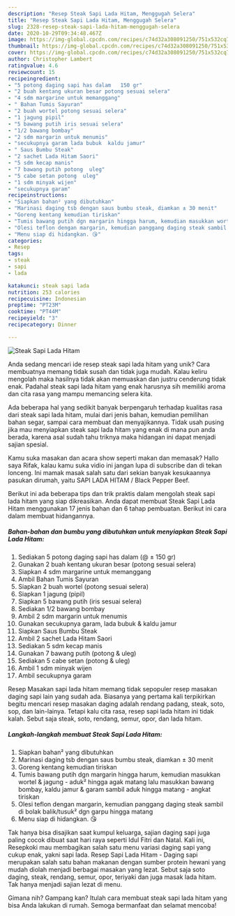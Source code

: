 ```yaml
---
description: "Resep Steak Sapi Lada Hitam, Menggugah Selera"
title: "Resep Steak Sapi Lada Hitam, Menggugah Selera"
slug: 2328-resep-steak-sapi-lada-hitam-menggugah-selera
date: 2020-10-29T09:34:48.467Z
image: https://img-global.cpcdn.com/recipes/c74d32a308091250/751x532cq70/steak-sapi-lada-hitam-foto-resep-utama.jpg
thumbnail: https://img-global.cpcdn.com/recipes/c74d32a308091250/751x532cq70/steak-sapi-lada-hitam-foto-resep-utama.jpg
cover: https://img-global.cpcdn.com/recipes/c74d32a308091250/751x532cq70/steak-sapi-lada-hitam-foto-resep-utama.jpg
author: Christopher Lambert
ratingvalue: 4.6
reviewcount: 15
recipeingredient:
- "5 potong daging sapi has dalam   150 gr"
- "2 buah kentang ukuran besar potong sesuai selera"
- "4 sdm margarine untuk memanggang"
- " Bahan Tumis Sayuran"
- "2 buah wortel potong sesuai selera"
- "1 jagung pipil"
- "5 bawang putih iris sesuai selera"
- "1/2 bawang bombay"
- "2 sdm margarin untuk menumis"
- "secukupnya garam lada bubuk  kaldu jamur"
- " Saus Bumbu Steak"
- "2 sachet Lada Hitam Saori"
- "5 sdm kecap manis"
- "7 bawang putih potong  uleg"
- "5 cabe setan potong  uleg"
- "1 sdm minyak wijen"
- "secukupnya garam"
recipeinstructions:
- "Siapkan bahan² yang dibutuhkan"
- "Marinasi daging tsb dengan saus bumbu steak, diamkan ± 30 menit"
- "Goreng kentang kemudian tiriskan"
- "Tumis bawang putih dgn margarin hingga harum, kemudian masukkan wortel &amp; jagung - aduk² hingga agak matang lalu masukkan bawang bombay, kaldu jamur &amp; garam sambil aduk hingga matang - angkat tiriskan"
- "Olesi teflon dengan margarin, kemudian panggang daging steak sambil di bolak balik/tusuk² dgn garpu hingga matang"
- "Menu siap di hidangkan. 😘"
categories:
- Resep
tags:
- steak
- sapi
- lada

katakunci: steak sapi lada 
nutrition: 253 calories
recipecuisine: Indonesian
preptime: "PT23M"
cooktime: "PT44M"
recipeyield: "3"
recipecategory: Dinner

---
```



![Steak Sapi Lada Hitam](https://img-global.cpcdn.com/recipes/c74d32a308091250/751x532cq70/steak-sapi-lada-hitam-foto-resep-utama.jpg)

Anda sedang mencari ide resep steak sapi lada hitam yang unik? Cara membuatnya memang tidak susah dan tidak juga mudah. Kalau keliru mengolah maka hasilnya tidak akan memuaskan dan justru cenderung tidak enak. Padahal steak sapi lada hitam yang enak harusnya sih memiliki aroma dan cita rasa yang mampu memancing selera kita.

Ada beberapa hal yang sedikit banyak berpengaruh terhadap kualitas rasa dari steak sapi lada hitam, mulai dari jenis bahan, kemudian pemilihan bahan segar, sampai cara membuat dan menyajikannya. Tidak usah pusing jika mau menyiapkan steak sapi lada hitam yang enak di mana pun anda berada, karena asal sudah tahu triknya maka hidangan ini dapat menjadi sajian spesial.

Kamu suka masakan dan acara show seperti makan dan memasak? Hallo saya Rifak, kalau kamu suka vidio ini jangan lupa di subscribe dan di tekan lonceng. Ini mamak masak salah satu dari sekian banyak kesukaannya pasukan dirumah, yaitu SAPI LADA HITAM / Black Pepper Beef.


Berikut ini ada beberapa tips dan trik praktis dalam mengolah steak sapi lada hitam yang siap dikreasikan. Anda dapat membuat Steak Sapi Lada Hitam menggunakan 17 jenis bahan dan 6 tahap pembuatan. Berikut ini cara dalam membuat hidangannya.

<!--inarticleads1-->

##### Bahan-bahan dan bumbu yang dibutuhkan untuk menyiapkan Steak Sapi Lada Hitam:

1. Sediakan 5 potong daging sapi has dalam (@ ± 150 gr)
1. Gunakan 2 buah kentang ukuran besar (potong sesuai selera)
1. Siapkan 4 sdm margarine untuk memanggang
1. Ambil  Bahan Tumis Sayuran
1. Siapkan 2 buah wortel (potong sesuai selera)
1. Siapkan 1 jagung (pipil)
1. Siapkan 5 bawang putih (iris sesuai selera)
1. Sediakan 1/2 bawang bombay
1. Ambil 2 sdm margarin untuk menumis
1. Gunakan secukupnya garam, lada bubuk &amp; kaldu jamur
1. Siapkan  Saus Bumbu Steak
1. Ambil 2 sachet Lada Hitam Saori
1. Sediakan 5 sdm kecap manis
1. Gunakan 7 bawang putih (potong &amp; uleg)
1. Sediakan 5 cabe setan (potong &amp; uleg)
1. Ambil 1 sdm minyak wijen
1. Ambil secukupnya garam


Resep Masakan sapi lada hitam memang tidak sepopuler resep masakan daging sapi lain yang sudah ada. Biasanya yang pertama kali terpikirkan begitu mencari resep masakan daging adalah rendang padang, steak, soto, sop, dan lain-lainya. Tetapi kalu cita rasa, resep sapi lada hitam ini tidak kalah. Sebut saja steak, soto, rendang, semur, opor, dan lada hitam. 

<!--inarticleads2-->

##### Langkah-langkah membuat Steak Sapi Lada Hitam:

1. Siapkan bahan² yang dibutuhkan
1. Marinasi daging tsb dengan saus bumbu steak, diamkan ± 30 menit
1. Goreng kentang kemudian tiriskan
1. Tumis bawang putih dgn margarin hingga harum, kemudian masukkan wortel &amp; jagung - aduk² hingga agak matang lalu masukkan bawang bombay, kaldu jamur &amp; garam sambil aduk hingga matang - angkat tiriskan
1. Olesi teflon dengan margarin, kemudian panggang daging steak sambil di bolak balik/tusuk² dgn garpu hingga matang
1. Menu siap di hidangkan. 😘


Tak hanya bisa disajikan saat kumpul keluarga, sajian daging sapi juga paling cocok dibuat saat hari raya seperti Idul Fitri dan Natal. Kali ini, Resepkoki mau membagikan salah satu menu variasi daging sapi yang cukup enak, yakni sapi lada. Resep Sapi Lada Hitam - Daging sapi merupakan salah satu bahan makanan dengan sumber protein hewani yang mudah diolah menjadi berbagai masakan yang lezat. Sebut saja soto daging, steak, rendang, semur, opor, teriyaki dan juga masak lada hitam. Tak hanya menjadi sajian lezat di menu. 

Gimana nih? Gampang kan? Itulah cara membuat steak sapi lada hitam yang bisa Anda lakukan di rumah. Semoga bermanfaat dan selamat mencoba!
